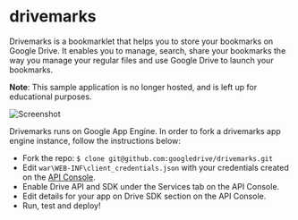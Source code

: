 # drivemarks

Drivemarks is a bookmarklet that helps you to store your bookmarks on  Google Drive. It enables you to manage, search, share your bookmarks the way you manage your regular files and use Google Drive to launch your bookmarks.

**Note**: This sample application is no longer hosted, and is left up for educational purposes.

![Screenshot](https://googledrive.com/host/0ByfSjdPVs9MZbkhjeUhMYzRTeEE/drivemarks.png)

Drivemarks runs on Google App Engine. In order to fork a drivemarks app engine instance, follow the instructions below:

* Fork the repo: `$ clone git@github.com:googledrive/drivemarks.git`
* Edit `war\WEB-INF\client_credentials.json` with your credentials created on the [API Console](https://code.google.com/apis/console).
* Enable Drive API and SDK under the Services tab on the API Console.
* Edit details for your app on Drive SDK section on the API Console.
* Run, test and deploy!
